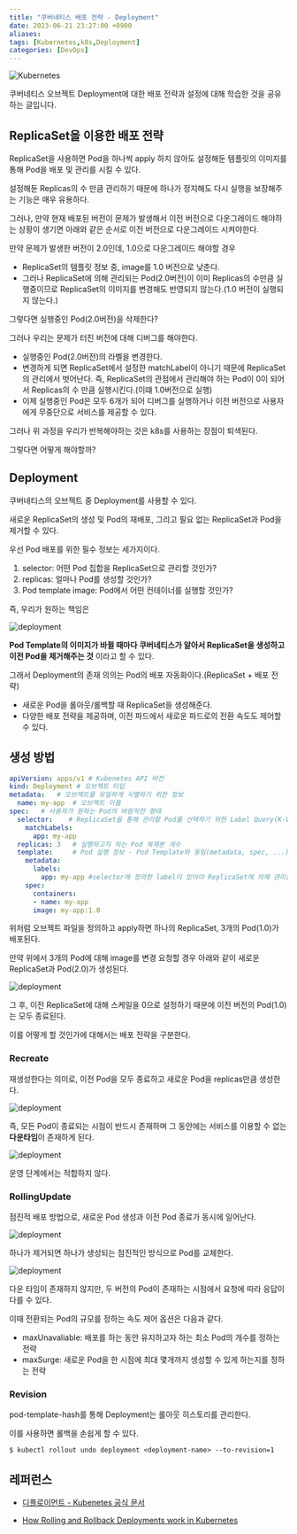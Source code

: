 ```yaml
---
title: "쿠버네티스 배포 전략 - Deployment"
date: 2023-06-21 23:27:00 +0900
aliases: 
tags: [Kubernetes,k8s,Deployment]
categories: [DevOps]
---
```


![Kubernetes](/assets/img/kubernetes.webp)


쿠버네티스 오브젝트 Deployment에 대한 배포 전략과 설정에 대해 학습한 것을 공유하는 글입니다.

## ReplicaSet을 이용한 배포 전략

ReplicaSet을 사용하면 Pod을 하나씩 apply 하지 않아도 설정해둔 템플릿의 이미지를 통해 Pod을 배포 및 관리를 시킬 수 있다.

설정해둔 Replicas의 수 만큼 관리하기 때문에 하나가 정지해도 다시 실행을 보장해주는 기능은 매우 유용하다.

그러나, 만약 현재 배포된 버전이 문제가 발생해서 이전 버전으로 다운그레이드 해야하는 상황이 생기면 아래와 같은 순서로 이전 버전으로 다운그레이드 시켜야한다.

만약 문제가 발생한 버전이 2.0인데, 1.0으로 다운그레이드 해야할 경우

- ReplicaSet의 템플릿 정보 중, image를 1.0 버전으로 낮춘다.
- 그러나 ReplicaSet에 의해 관리되는 Pod(2.0버전)이 이미 Replicas의 수만큼 실행중이므로 ReplicaSet의 이미지를 변경해도 반영되지 않는다.(1.0 버전이 실행되지 않는다.)

그렇다면 실행중인 Pod(2.0버전)을 삭제한다?

그러나 우리는 문제가 터진 버전에 대해 디버그를 해야한다.

- 실행중인 Pod(2.0버전)의 라벨을 변경한다.
- 변경하게 되면 ReplicaSet에서 설정한 matchLabel이 아니기 때문에 ReplicaSet의 관리에서 벗어난다. 즉, ReplicaSet의 관점에서 관리해야 하는 Pod이 0이 되어서 Replicas의 수 만큼 실행시킨다.(이떄 1.0버전으로 실행)
- 이제 실행중인 Pod은 모두 6개가 되어 디버그를 실행하거나 이전 버전으로 사용자에게 무중단으로 서비스를 제공할 수 있다.

그러나 위 과정을 우리가 반복해야하는 것은 k8s를 사용하는 장점이 퇴색된다.

그렇다면 어떻게 해야할까?

## Deployment

쿠버네티스의 오브젝트 중 Deployment를 사용할 수 있다.

새로운 ReplicaSet의 생성 및 Pod의 재배포, 그리고 필요 없는 ReplicaSet과 Pod을 제거할 수 있다.

우선 Pod 배포를 위한 필수 정보는 세가지이다.

1. selector: 어떤 Pod 집합을 ReplicaSet으로 관리할 것인가?
2. replicas: 얼마나 Pod를 생성할 것인가?
3. Pod template image: Pod에서 어떤 컨테이너를 실행할 것인가?

즉, 우리가 원하는 책임은

![deployment](/assets/img/2023-06-21-k8s-deployment/deployment1.webp)

**Pod Template의 이미지가 바뀔 때마다 쿠버네티스가 알아서 ReplicaSet을 생성하고 이전 Pod을 제거해주는 것** 이라고 할 수 있다.

그래서 Deployment의 존재 의의는 Pod의 배포 자동화이다.(ReplicaSet + 배포 전략)

- 새로운 Pod을 롤아웃/롤백할 때 ReplicaSet을 생성해준다.
- 다양한 배포 전략을 제공하며, 이전 파드에서 새로운 파드로의 전환 속도도 제어할 수 있다.

## 생성 방법

```yaml
apiVersion: apps/v1 # Kubenetes API 버전
kind: Deployment # 오브젝트 타입
metadata:	# 오브젝트를 유일하게 식별하기 위한 정보
  name: my-app	# 오브젝트 이름
spec:	# 사용자가 원하는 Pod의 바람직한 형태
  selector:    # ReplicaSet을 통해 관리할 Pod를 선택하기 위한 Label Query(K-V)
    matchLabels:
      app: my-app
  replicas: 3	# 실행하고자 하는 Pod 복제본 개수 
  template:     # Pod 실행 정보 - Pod Template와 동일(metadata, spec, ...)
    metadata:
      labels:
    	app: my-app #selector에 정의한 label이 있어야 ReplicaSet에 의해 관리된다.
    spec:
      containers:
      - name: my-app
      image: my-app:1.0

```

위처럼 오브젝트 파일을 정의하고 apply하면 하나의 ReplicaSet, 3개의 Pod(1.0)가 배포된다.

만약 위에서 3개의 Pod에 대해 image를 변경 요청할 경우 아래와 같이 새로운 ReplicaSet과 Pod(2.0)가 생성된다.

![deployment](/assets/img/2023-06-21-k8s-deployment/deployment2.webp)

그 후, 이전 ReplicaSet에 대해 스케일을 0으로 설정하기 때문에 이전 버전의 Pod(1.0)는 모두 종료된다.

이를 어떻게 할 것인가에 대해서는 배포 전략을 구분한다.

### Recreate

재생성한다는 의미로, 이전 Pod을 모두 종료하고 새로운 Pod을 replicas만큼 생성한다.

![deployment](/assets/img/2023-06-21-k8s-deployment/recreate.webp)

즉, 모든 Pod이 종료되는 시점이 반드시 존재하며 그 동안에는 서비스를 이용할 수 없는 **다운타임**이 존재하게 된다.

![deployment](/assets/img/2023-06-21-k8s-deployment/recreate2.webp)

운영 단계에서는 적합하지 않다.

### RollingUpdate

점진적 배포 방법으로, 새로운 Pod 생성과 이전 Pod 종료가 동시에 일어난다.

![deployment](/assets/img/2023-06-21-k8s-deployment/rollingUpdate.webp)

하나가 제거되면 하나가 생성되는 점진적인 방식으로 Pod를 교체한다.

![deployment](/assets/img/2023-06-21-k8s-deployment/rollingUpdate2.webp)


다운 타임이 존재하지 않지만, 두 버전의 Pod이 존재하는 시점에서 요청에 따라 응답이 다를 수 있다.

이때 전환되는 Pod의 규모를 정하는 속도 제어 옵션은 다음과 같다.

- maxUnavaliable: 배포를 하는 동안 유지하고자 하는 최소 Pod의 개수를 정하는 전략
- maxSurge: 새로운 Pod을 한 시점에 최대 몇개까지 생성할 수 있게 하는지를 정하는 전략

### Revision

pod-template-hash를 통해 Deployment는 롤아웃 히스토리를 관리한다.

이를 사용하면 롤백을 손쉽게 할 수 있다.

```
$ kubectl rollout undo deployment <deployment-name> --to-revision=1
```



## 레퍼런스

- [디플로이먼트 - Kubenetes 공식 문서](https://kubernetes.io/ko/docs/concepts/workloads/controllers/deployment/)

- [How Rolling and Rollback Deployments work in Kubernetes](https://yankeexe.medium.com/how-rolling-and-rollback-deployments-work-in-kubernetes-8db4c4dce599)

